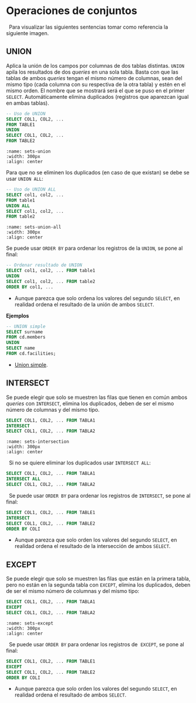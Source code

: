 # Operaciones de conjuntos
 
Para visualizar las siguientes sentencias tomar como referencia la siguiente imagen.
 

## UNION

Aplica la unión de los campos por columnas de dos tablas distintas. `UNION` apila los resultados de dos _queries_ en una sola tabla. Basta con que las tablas de ambos _queries_ tengan el mismo número de columnas, sean del mismo tipo (cada columna con su respectiva de la otra tabla) y estén en el mismo orden. El nombre que se mostrará será el que se puso en el primer `SELECT`. Automáticamente elimina duplicados (registros que aparezcan igual en ambas tablas).
```SQL
-- Uso de UNION
SELECT COL1, COL2, ...
FROM TABLE1
UNION
SELECT COL1, COL2, ...
FROM TABLE2
```

```{image} ../images/sets-union.png
:name: sets-union
:width: 300px
:align: center
```
 
Para que no se eliminen los duplicados (en caso de que existan) se debe se usar `UNION ALL`:
```sql
-- Uso de UNION ALL
SELECT col1, col2, ...
FROM table1
UNION ALL
SELECT col1, col2, ...
FROM table2
```

```{image} ../images/sets-union-all.png
:name: sets-union-all
:width: 300px
:align: center
```
 
Se puede usar `ORDER BY` para ordenar los registros de la `UNION`, se pone al final:
```SQL
-- Ordenar resultado de UNION
SELECT col1, col2, ... FROM table1
UNION
SELECT col1, col2, ... FROM table2
ORDER BY col1, ...
```
- Aunque parezca que solo ordena los valores del segundo `SELECT`, en realidad ordena el resultado de la unión de ambos `SELECT`.

**Ejemplos**

```sql
-- UNION simple
SELECT surname
FROM cd.members
UNION
SELECT name
FROM cd.facilities;
```
- [Union simple](https://pgexercises.com/questions/basic/union.html).
 
## INTERSECT

Se puede elegir que solo se muestren las filas que tienen en común ambos _queries_ con `INTERSECT`, elimina los duplicados, deben de ser el mismo número de columnas y del mismo tipo. 
```SQL
SELECT COL1, COL2, ... FROM TABLA1
INTERSECT
SELECT COL1, COL2, ... FROM TABLA2
```

```{image} ../images/sets-intersection.png
:name: sets-intersection
:width: 300px
:align: center
```
 
Si no se quiere eliminar los duplicados usar `INTERSECT ALL`:
```SQL
SELECT COL1, COL2, ... FROM TABLA1
INTERSECT ALL
SELECT COL1, COL2, ... FROM TABLA2
```
 
Se puede usar `ORDER BY` para ordenar los registros de `INTERSECT`, se pone al final:
```SQL
SELECT COL1, COL2, ... FROM TABLE1
INTERSECT
SELECT COL1, COL2, ... FROM TABLE2
ORDER BY COLI
```
- Aunque parezca que solo orden los valores del segundo `SELECT`, en realidad ordena el resultado de la intersección de ambos `SELECT`.
 
## EXCEPT

Se puede elegir que solo se muestren las filas que están en la primera tabla, pero no están en la segunda tabla con `EXCEPT`, elimina los duplicados, deben de ser el mismo número de columnas y del mismo tipo:
```SQL
SELECT COL1, COL2, ... FROM TABLA1
EXCEPT
SELECT COL1, COL2, ... FROM TABLA2
```

```{image} ../images/sets-except.png
:name: sets-except
:width: 300px
:align: center
```
 
Se puede usar `ORDER BY` para ordenar los registros de  `EXCEPT`, se pone al final:
```SQL
SELECT COL1, COL2, ... FROM TABLE1
EXCEPT
SELECT COL1, COL2, ... FROM TABLE2
ORDER BY COLI
```
- Aunque parezca que solo orden los valores del segundo `SELECT`, en realidad ordena el resultado de ambos `SELECT`.
